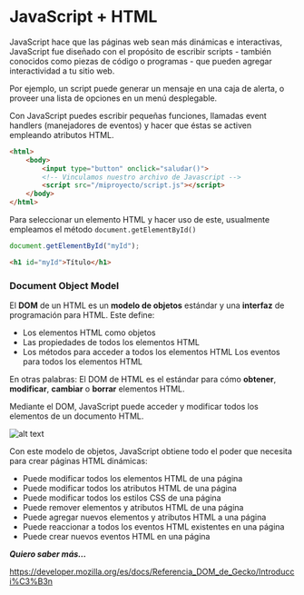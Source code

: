 # JavaScript + HTML #

JavaScript hace que las páginas web sean más dinámicas e interactivas, JavaScript fue diseñado con el propósito de escribir scripts - también conocidos como piezas de código o programas - que pueden agregar interactividad a tu sitio web.

Por ejemplo, un script puede generar un mensaje en una caja de alerta, o proveer una lista de opciones en un menú desplegable.

Con JavaScript puedes escribir pequeñas funciones, llamadas event handlers (manejadores de eventos) y hacer que éstas se activen empleando atributos HTML.

```html
<html>
    <body>
        <input type="button" onclick="saludar()">
        <!-- Vinculamos nuestro archivo de Javascript -->
        <script src="/miproyecto/script.js"></script>
    </body>
</html>
```

Para seleccionar un elemento HTML y hacer uso de este, usualmente empleamos el método `document.getElementById()`

```js
document.getElementById("myId");
```

```html
<h1 id="myId">Título</h1>
```

### Document Object Model

El **DOM** de un HTML es un **modelo de objetos** estándar y una **interfaz** de programación para HTML. Este define:
* Los elementos HTML como objetos
* Las propiedades de todos los elementos HTML
* Los métodos para acceder a todos los elementos HTML
Los eventos para todos los elementos HTML

En otras palabras: El DOM de HTML es el estándar para cómo **obtener**, **modificar**, **cambiar** o **borrar** elementos HTML.

Mediante el DOM, JavaScript puede acceder y modificar todos los elementos de un documento HTML.

![alt text](https://d2h0cx97tjks2p.cloudfront.net/blogs/wp-content/uploads/sites/2/2019/08/Js-Dom-Tree.png)

Con este modelo de objetos, JavaScript obtiene todo el poder que necesita para crear páginas HTML dinámicas:
* Puede modificar todos los elementos HTML de una página
* Puede modificar todos los atributos HTML de una página
* Puede modificar todos los estilos CSS de una página
* Puede remover elementos y atributos HTML de una página
* Puede agregar nuevos elementos y atributos HTML a una página
* Puede reaccionar a todos los eventos HTML existentes en una página
* Puede crear nuevos eventos HTML en una página

***Quiero saber más...***

https://developer.mozilla.org/es/docs/Referencia_DOM_de_Gecko/Introducci%C3%B3n